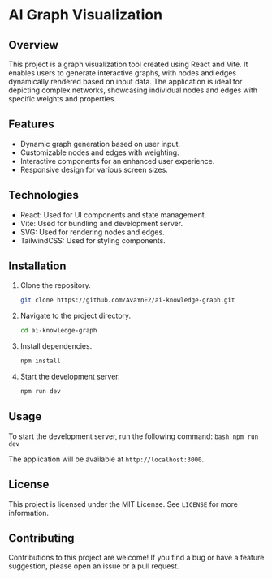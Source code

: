 # AI Graph Visualization

## Overview
This project is a graph visualization tool created using React and Vite. It enables users to generate interactive graphs, with nodes and edges dynamically rendered based on input data. The application is ideal for depicting complex networks, showcasing individual nodes and edges with specific weights and properties.

## Features
- Dynamic graph generation based on user input.
- Customizable nodes and edges with weighting.
- Interactive components for an enhanced user experience.
- Responsive design for various screen sizes.

## Technologies
- React: Used for UI components and state management.
- Vite: Used for bundling and development server.
- SVG: Used for rendering nodes and edges.
- TailwindCSS: Used for styling components.

## Installation
1. Clone the repository.
    ```bash
    git clone https://github.com/AvaYnE2/ai-knowledge-graph.git
    ```
2. Navigate to the project directory.
    ```bash
    cd ai-knowledge-graph
    ```
3. Install dependencies.
    ```bash
    npm install
    ```
4. Start the development server.
    ```bash
    npm run dev
    ```

## Usage

To start the development server, run the following command:
    ```bash
    npm run dev
    ```

The application will be available at `http://localhost:3000`.

## License
This project is licensed under the MIT License. See `LICENSE` for more information.

## Contributing
Contributions to this project are welcome! If you find a bug or have a feature suggestion, please open an issue or a pull request.